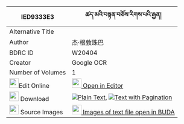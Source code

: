|IED9333E3|ཚད་མའི་བསྟན་བཅོས་རིགས་པའི་རྒྱན། 
| --- | --- 
|Alternative Title |
|Author| 杰·根敦珠巴
|BDRC ID | W20404
|Creator | Google OCR
|Number of Volumes| 1
|<img width="25" src="https://img.icons8.com/color/25/000000/edit-property.png">Edit Online| [<img width="25" src="https://avatars.githubusercontent.com/u/45091458?s=200&v=4"> Open in Editor](http://editor.openpecha.org/IED9333E3)
|<img width="25" src="https://img.icons8.com/fluent/48/000000/download-2.png"/>  Download | [![](https://img.icons8.com/color/20/000000/txt.png)Plain Text](https://github.com/Openpecha/IED9333E3/releases/download/v1/tsema_i_tencho_rikpa_i_gyen_plain_IED9333E3.zip), [![](https://img.icons8.com/color/20/000000/txt.png)Text with Pagination](https://github.com/Openpecha/IED9333E3/releases/download/v1/tsema_i_tencho_rikpa_i_gyen_pages_IED9333E3.zip)
|<img width="25" src="https://img.icons8.com/plasticine/100/000000/pictures-folder.png"/>  Source Images | [<img width="25" src="https://library.bdrc.io/icons/BUDA-small.svg"> Images of text file open in BUDA](https://library.bdrc.io/show/bdr:W20404)